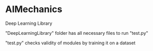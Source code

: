 # AIMechanics
Deep Learning Library

"DeepLearningLibrary" folder has all necessary files to run "test.py"

"test.py" checks validity of modules by training it on a dataset
